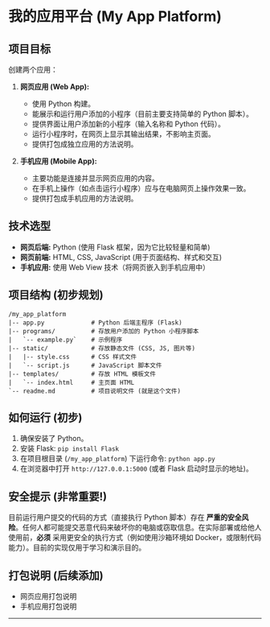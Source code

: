 # 我的应用平台 (My App Platform)

## 项目目标

创建两个应用：

1.  **网页应用 (Web App):**
    *   使用 Python 构建。
    *   能展示和运行用户添加的小程序（目前主要支持简单的 Python 脚本）。
    *   提供界面让用户添加新的小程序（输入名称和 Python 代码）。
    *   运行小程序时，在网页上显示其输出结果，不影响主页面。
    *   提供打包成独立应用的方法说明。

2.  **手机应用 (Mobile App):**
    *   主要功能是连接并显示网页应用的内容。
    *   在手机上操作（如点击运行小程序）应与在电脑网页上操作效果一致。
    *   提供打包成手机应用的方法说明。

## 技术选型

*   **网页后端:** Python (使用 Flask 框架，因为它比较轻量和简单)
*   **网页前端:** HTML, CSS, JavaScript (用于页面结构、样式和交互)
*   **手机应用:** 使用 Web View 技术（将网页嵌入到手机应用中）

## 项目结构 (初步规划)

```
/my_app_platform
|-- app.py             # Python 后端主程序 (Flask)
|-- programs/          # 存放用户添加的 Python 小程序脚本
|   `-- example.py`    # 示例程序
|-- static/            # 存放静态文件 (CSS, JS, 图片等)
|   |-- style.css      # CSS 样式文件
|   `-- script.js      # JavaScript 脚本文件
|-- templates/         # 存放 HTML 模板文件
|   `-- index.html     # 主页面 HTML
`-- readme.md          # 项目说明文件 (就是这个文件)
```

## 如何运行 (初步)

1.  确保安装了 Python。
2.  安装 Flask: `pip install Flask`
3.  在项目根目录 (`/my_app_platform`) 下运行命令: `python app.py`
4.  在浏览器中打开 `http://127.0.0.1:5000` (或者 Flask 启动时显示的地址)。

## 安全提示 (非常重要!)

目前运行用户提交的代码的方式（直接执行 Python 脚本）存在 **严重的安全风险**。任何人都可能提交恶意代码来破坏你的电脑或窃取信息。在实际部署或给他人使用前，**必须** 采用更安全的执行方式（例如使用沙箱环境如 Docker，或限制代码能力）。目前的实现仅用于学习和演示目的。

## 打包说明 (后续添加)

*   网页应用打包说明
*   手机应用打包说明

--- 